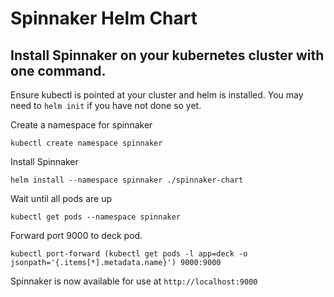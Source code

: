 # Spinnaker Helm Chart

## Install Spinnaker on your kubernetes cluster with one command.

Ensure kubectl is pointed at your cluster and helm is installed. You may need to `helm init` if you have not done so yet.

Create a namespace for spinnaker
```
kubectl create namespace spinnaker
```

Install Spinnaker
```
helm install --namespace spinnaker ./spinnaker-chart
```

Wait until all pods are up
```
kubectl get pods --namespace spinnaker
```

Forward port 9000 to deck pod.
```
kubectl port-forward (kubectl get pods -l app=deck -o jsonpath='{.items[*].metadata.name}') 9000:9000
```

Spinnaker is now available for use at `http://localhost:9000`